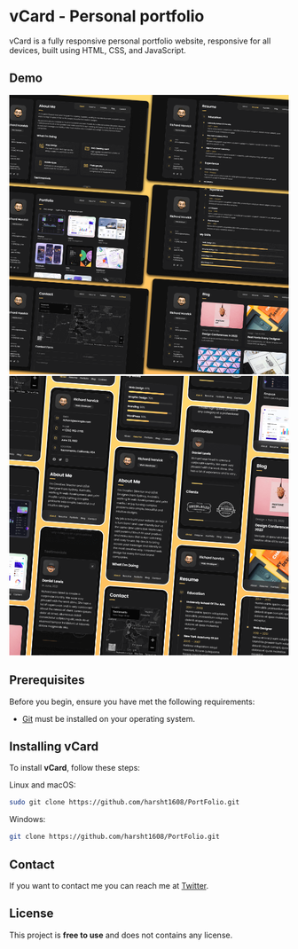 # vCard - Personal portfolio

vCard is a fully responsive personal portfolio website, responsive for all devices, built using HTML, CSS, and JavaScript.

## Demo

![vCard Desktop Demo](./website-demo-image/desktop.png "Desktop Demo")
![vCard Mobile Demo](./website-demo-image/mobile.png "Mobile Demo")

## Prerequisites

Before you begin, ensure you have met the following requirements:

* [Git](https://git-scm.com/downloads "Download Git") must be installed on your operating system.

## Installing vCard

To install **vCard**, follow these steps:

Linux and macOS:

```bash
sudo git clone https://github.com/harsht1608/PortFolio.git
```

Windows:

```bash
git clone https://github.com/harsht1608/PortFolio.git
```

## Contact

If you want to contact me you can reach me at [Twitter](https://x.com/HarshTembhurni1?t=3RqXF_7qNQ_KOFmzQHG8ZQ&s=09).

## License

This project is **free to use** and does not contains any license.
